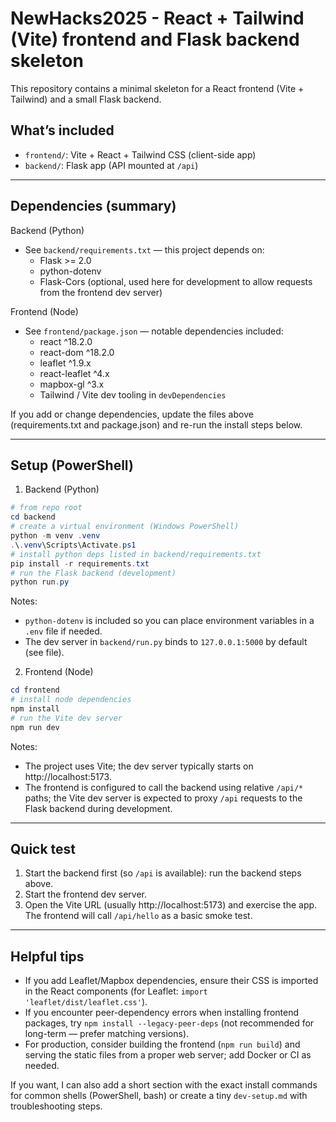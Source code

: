 # NewHacks2025 - React + Tailwind (Vite) frontend and Flask backend skeleton

This repository contains a minimal skeleton for a React frontend (Vite + Tailwind) and a small Flask backend.

## What’s included

- `frontend/`: Vite + React + Tailwind CSS (client-side app)
- `backend/`: Flask app (API mounted at `/api`)

---

## Dependencies (summary)

Backend (Python)
- See `backend/requirements.txt` — this project depends on:
	- Flask >= 2.0
	- python-dotenv
	- Flask-Cors (optional, used here for development to allow requests from the frontend dev server)

Frontend (Node)
- See `frontend/package.json` — notable dependencies included:
	- react ^18.2.0
	- react-dom ^18.2.0
	- leaflet ^1.9.x
	- react-leaflet ^4.x
	- mapbox-gl ^3.x
	- Tailwind / Vite dev tooling in `devDependencies`

If you add or change dependencies, update the files above (requirements.txt and package.json) and re-run the install steps below.

---

## Setup (PowerShell)

1) Backend (Python)

```powershell
# from repo root
cd backend
# create a virtual environment (Windows PowerShell)
python -m venv .venv
.\.venv\Scripts\Activate.ps1
# install python deps listed in backend/requirements.txt
pip install -r requirements.txt
# run the Flask backend (development)
python run.py
```

Notes:
- `python-dotenv` is included so you can place environment variables in a `.env` file if needed.
- The dev server in `backend/run.py` binds to `127.0.0.1:5000` by default (see file).

2) Frontend (Node)

```powershell
cd frontend
# install node dependencies
npm install
# run the Vite dev server
npm run dev
```

Notes:
- The project uses Vite; the dev server typically starts on http://localhost:5173.
- The frontend is configured to call the backend using relative `/api/*` paths; the Vite dev server is expected to proxy `/api` requests to the Flask backend during development.

---

## Quick test

1. Start the backend first (so `/api` is available): run the backend steps above.
2. Start the frontend dev server.
3. Open the Vite URL (usually http://localhost:5173) and exercise the app. The frontend will call `/api/hello` as a basic smoke test.

---

## Helpful tips

- If you add Leaflet/Mapbox dependencies, ensure their CSS is imported in the React components (for Leaflet: `import 'leaflet/dist/leaflet.css'`).
- If you encounter peer-dependency errors when installing frontend packages, try `npm install --legacy-peer-deps` (not recommended for long-term — prefer matching versions).
- For production, consider building the frontend (`npm run build`) and serving the static files from a proper web server; add Docker or CI as needed.

If you want, I can also add a short section with the exact install commands for common shells (PowerShell, bash) or create a tiny `dev-setup.md` with troubleshooting steps.
